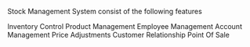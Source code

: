 
Stock Management System consist of the following features

Inventory Control
Product Management
Employee Management
Account Management
Price Adjustments
Customer Relationship
Point Of Sale
